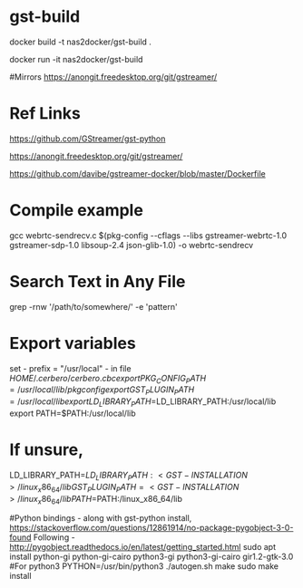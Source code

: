 # gst-build

docker build -t nas2docker/gst-build .

docker run -it nas2docker/gst-build

#Mirrors
https://anongit.freedesktop.org/git/gstreamer/


# Ref Links
https://github.com/GStreamer/gst-python

https://anongit.freedesktop.org/git/gstreamer/

https://github.com/davibe/gstreamer-docker/blob/master/Dockerfile

# Compile example
gcc webrtc-sendrecv.c $(pkg-config --cflags --libs gstreamer-webrtc-1.0 gstreamer-sdp-1.0 libsoup-2.4 json-glib-1.0) -o webrtc-sendrecv

# Search Text in Any File
grep -rnw '/path/to/somewhere/' -e 'pattern'

# Export variables
set  - prefix = "/usr/local" - in file $HOME/.cerbero/cerbero.cbc
export PKG_CONFIG_PATH=/usr/local/lib/pkgconfig
export GST_PLUGIN_PATH=/usr/local/lib
export LD_LIBRARY_PATH=$LD_LIBRARY_PATH:/usr/local/lib
export PATH=$PATH:/usr/local/lib

# If unsure,
LD_LIBRARY_PATH=$LD_LIBRARY_PATH:<GST-INSTALLATION>/linux_x86_64/lib
GST_PLUGIN_PATH=<GST-INSTALLATION>/linux_x86_64/lib
PATH=$PATH:<GST-INSTALLATION>/linux_x86_64/lib

#Python bindings - along with gst-python install,
https://stackoverflow.com/questions/12861914/no-package-pygobject-3-0-found
Following - http://pygobject.readthedocs.io/en/latest/getting_started.html
sudo apt install python-gi python-gi-cairo python3-gi python3-gi-cairo gir1.2-gtk-3.0
#For python3
PYTHON=/usr/bin/python3 ./autogen.sh
make
sudo make install


